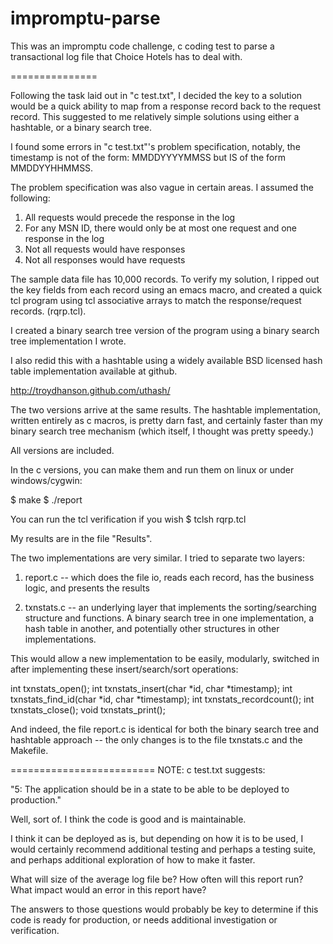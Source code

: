 impromptu-parse
===============

This was an impromptu code challenge, c coding test to parse a
transactional log file that Choice Hotels has to deal with.

===============

Following the task laid out in "c test.txt", I decided the key to a
solution would be a quick ability to map from a response record back
to the request record. This suggested to me relatively simple
solutions using either a hashtable, or a binary search tree.

I found some errors in "c test.txt"'s problem specification, notably,
the timestamp is not of the form: MMDDYYYYMMSS but IS of the form
MMDDYYHHMMSS.

The problem specification was also vague in certain areas. I assumed
the following:

1. All requests would precede the response in the log
2. For any MSN ID, there would only be at most one request and one
   response in the log
3. Not all requests would have responses
4. Not all responses would have requests

The sample data file has 10,000 records. To verify my solution, I
ripped out the key fields from each record using an emacs macro, and
created a quick tcl program using tcl associative arrays to match the
response/request records. (rqrp.tcl).

I created a binary search tree version of the program using a binary
search tree implementation I wrote.

I also redid this with a hashtable using a widely available BSD
licensed hash table implementation available at github.

http://troydhanson.github.com/uthash/

The two versions arrive at the same results. The hashtable
implementation, written entirely as c macros, is pretty darn fast, and
certainly faster than my binary search tree mechanism (which itself, I
thought was pretty speedy.)

All versions are included.

In the c versions, you can make them and run them on linux or under
windows/cygwin:

$ make
$ ./report

You can run the tcl verification if you wish
$ tclsh rqrp.tcl

My results are in the file "Results".

The two implementations are very similar. I tried to separate two
layers:

1) report.c -- which does the file io, reads each record, has the
business logic, and presents the results

2) txnstats.c -- an underlying layer that implements the
sorting/searching structure and functions. A binary search tree in one
implementation, a hash table in another, and potentially other
structures in other implementations. 

This would allow a new implementation to be easily, modularly,
switched in after implementing these insert/search/sort operations:

   int txnstats_open();
   int txnstats_insert(char *id, char *timestamp);
   int txnstats_find_id(char *id, char *timestamp);
   int txnstats_recordcount();
   int txnstats_close();
   void txnstats_print();

And indeed, the file report.c is identical for both the binary search
tree and hashtable approach -- the only changes is to the file
txnstats.c and the Makefile.

=========================
NOTE: c test.txt suggests:

"5:  The application should be in a state to be able to be deployed to
production."

Well, sort of. I think the code is good and is maintainable. 

I think it can be deployed as is, but depending on how it is to be
used, I would certainly recommend additional testing and perhaps a
testing suite, and perhaps additional exploration of how to make it
faster.

What will size of the average log file be?
How often will this report run?
What impact would an error in this report have?

The answers to those questions would probably be key to determine if
this code is ready for production, or needs additional investigation
or verification.

